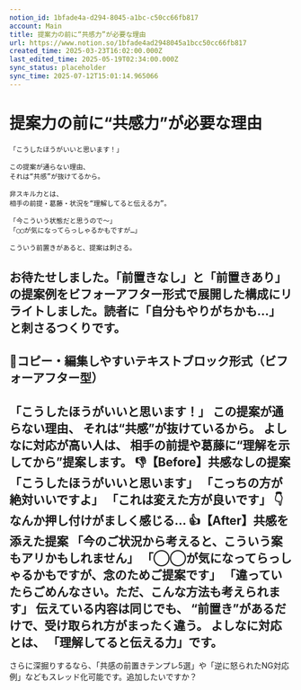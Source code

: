 ```yaml
---
notion_id: 1bfade4a-d294-8045-a1bc-c50cc66fb817
account: Main
title: 提案力の前に“共感力”が必要な理由
url: https://www.notion.so/1bfade4ad2948045a1bcc50cc66fb817
created_time: 2025-03-23T16:02:00.000Z
last_edited_time: 2025-05-19T02:34:00.000Z
sync_status: placeholder
sync_time: 2025-07-12T15:01:14.965066
---
```

# 提案力の前に“共感力”が必要な理由

```plain text
「こうしたほうがいいと思います！」

この提案が通らない理由、
それは“共感”が抜けてるから。

非スキル力とは、
相手の前提・葛藤・状況を“理解してると伝える力”。

「今こういう状態だと思うので〜」
「◯◯が気になってらっしゃるかもですが…」

こういう前置きがあると、提案は刺さる。
```
お待たせしました。「前置きなし」と「前置きあり」の提案例をビフォーアフター形式で展開した構成にリライトしました。読者に「自分もやりがちかも…」と刺さるつくりです。
---
## 📄コピー・編集しやすいテキストブロック形式（ビフォーアフター型）
「こうしたほうがいいと思います！」
この提案が通らない理由、
それは“共感”が抜けているから。
よしなに対応が高い人は、
相手の前提や葛藤に“理解を示してから”提案します。
👎【Before】共感なしの提案
「こうしたほうがいいと思います」
「こっちの方が絶対いいですよ」
「これは変えた方が良いです」
👇なんか押し付けがましく感じる…
👍【After】共感を添えた提案
「今のご状況から考えると、こういう案もアリかもしれません」
「◯◯が気になってらっしゃるかもですが、念のためご提案です」
「違っていたらごめんなさい。ただ、こんな方法も考えられます」
伝えている内容は同じでも、
“前置き”があるだけで、受け取られ方がまったく違う。
よしなに対応とは、
「理解してると伝える力」です。
---
さらに深掘りするなら、「共感の前置きテンプレ5選」や「逆に怒られたNG対応例」などもスレッド化可能です。追加したいですか？